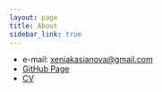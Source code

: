 ```yaml
---
layout: page
title: About
sidebar_link: true
---
```


* e-mail: xeniakasianova@gmail.com
* [GitHub Page](https://github.com/xenakas)
* [CV](https://raw.githubusercontent.com/xenakas/xenakas.github.io/master/CV_XKasianova.pdf)


